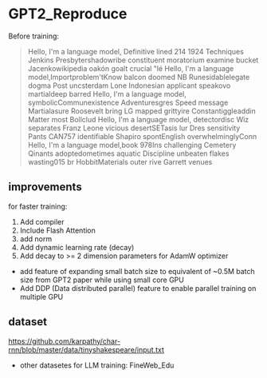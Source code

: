 # GPT2_Reproduce



Before training:
> Hello, I'm a language model, Definitive lined 214 1924 Techniques Jenkins Presbytershadowribe constituent moratorium examine bucket Jacenkowikipedia oakón goalt crucial \"lé
> Hello, I'm a language model,Importproblem'tKnow balcon doomed NB Runesidablelegate dogma Post uncsterdam Lone Indonesian applicant speakovo martialdeep barred
> Hello, I'm a language model, symbolicCommunexistence Adventuresgres Speed message Martialasure Roosevelt bring LG mapped grittyire Constantiggleaddin Matter most Bollclud
> Hello, I'm a language model, detectordisc Wiz separates Franz Leone vicious desertSETasis lur Dres sensitivity Pants CAN757 identifiable Shapiro spontEnglish overwhelminglyConn
> Hello, I'm a language model,book 978Ins challenging Cemetery Qinants adoptedometimes aquatic Discipline unbeaten flakes wasting015 br HobbitMaterials outer rive Garrett venues

## improvements
for faster training:
1. Add compiler
2. Include Flash Attention
3. add norm
4. Add dynamic learning rate (decay)
5. Add decay to >= 2 dimension parameters for AdamW optimizer

* add feature of expanding small batch size to equivalent of ~0.5M batch size from GPT2 paper while using small core GPU
* Add DDP (Data distributed parallel) feature to enable parallel training on multiple GPU

## dataset
https://github.com/karpathy/char-rnn/blob/master/data/tinyshakespeare/input.txt
* other datasetes for LLM training: FineWeb_Edu